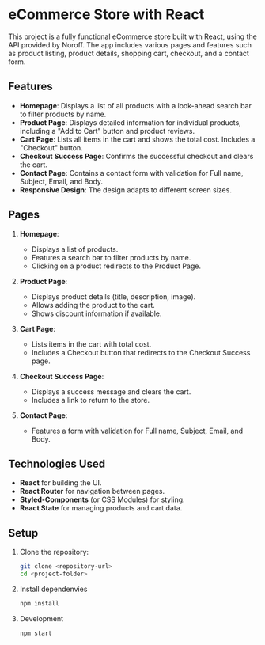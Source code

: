 # eCommerce Store with React

This project is a fully functional eCommerce store built with React, using the API provided by Noroff. The app includes various pages and features such as product listing, product details, shopping cart, checkout, and a contact form.

## Features

- **Homepage**: Displays a list of all products with a look-ahead search bar to filter products by name.
- **Product Page**: Displays detailed information for individual products, including a "Add to Cart" button and product reviews.
- **Cart Page**: Lists all items in the cart and shows the total cost. Includes a "Checkout" button.
- **Checkout Success Page**: Confirms the successful checkout and clears the cart.
- **Contact Page**: Contains a contact form with validation for Full name, Subject, Email, and Body.
- **Responsive Design**: The design adapts to different screen sizes.

## Pages

1. **Homepage**:
   - Displays a list of products.
   - Features a search bar to filter products by name.
   - Clicking on a product redirects to the Product Page.

2. **Product Page**:
   - Displays product details (title, description, image).
   - Allows adding the product to the cart.
   - Shows discount information if available.

3. **Cart Page**:
   - Lists items in the cart with total cost.
   - Includes a Checkout button that redirects to the Checkout Success page.

4. **Checkout Success Page**:
   - Displays a success message and clears the cart.
   - Includes a link to return to the store.

5. **Contact Page**:
   - Features a form with validation for Full name, Subject, Email, and Body.

## Technologies Used

- **React** for building the UI.
- **React Router** for navigation between pages.
- **Styled-Components** (or CSS Modules) for styling.
- **React State** for managing products and cart data.

## Setup

1. Clone the repository:
   ```bash
   git clone <repository-url>
   cd <project-folder>

2. Install dependenvies
   ```bash
   npm install

3. Development
   ```bash
   npm start
